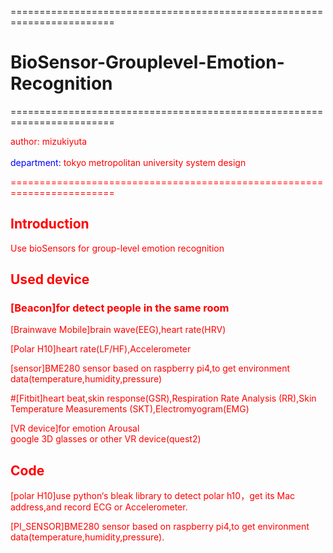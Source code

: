 ========================================================================

# BioSensor-Grouplevel-Emotion-Recognition

========================================================================

<font color="red"> author: <font color="red">mizukiyuta <br />   
<font color="blue">department: <font color="red"> tokyo metropolitan university system design

========================================================================

## Introduction 
Use bioSensors for group-level emotion recognition 

## Used device
### [Beacon]for detect people in the same room<br />  

[Brainwave Mobile]brain wave(EEG),heart rate(HRV)<br />  
 
[Polar H10]heart rate(LF/HF),Accelerometer<br />  

[sensor]BME280 sensor based on raspberry pi4,to get environment data(temperature,humidity,pressure)<br />  

#[Fitbit]heart beat,skin response(GSR),Respiration Rate Analysis (RR),Skin Temperature Measurements (SKT),Electromyogram(EMG)<br />  

[VR device]for emotion Arousal<br />
google 3D glasses or other VR device(quest2)
 
## Code
[polar H10]use python‘s bleak library to detect polar h10，get its Mac address,and record ECG or Accelerometer.<br />  

[PI_SENSOR]BME280 sensor based on raspberry pi4,to get environment data(temperature,humidity,pressure).<br />  

